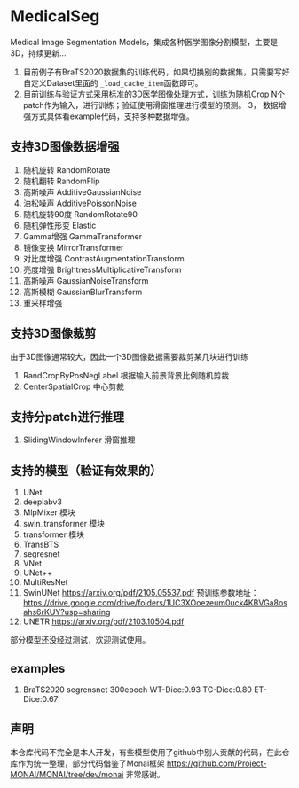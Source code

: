 # MedicalSeg
Medical Image Segmentation Models，集成各种医学图像分割模型，主要是3D，持续更新...
1. 目前例子有BraTS2020数据集的训练代码，如果切换别的数据集，只需要写好自定义Dataset里面的 ```_load_cache_item```函数即可。
2. 目前训练与验证方式采用标准的3D医学图像处理方式，训练为随机Crop N个patch作为输入，进行训练；验证使用滑窗推理进行模型的预测。
3， 数据增强方式具体看example代码，支持多种数据增强。

## 支持3D图像数据增强

1. 随机旋转 RandomRotate
2. 随机翻转 RandomFlip
3. 高斯噪声 AdditiveGaussianNoise
4. 泊松噪声 AdditivePoissonNoise
5. 随机旋转90度 RandomRotate90
6. 随机弹性形变 Elastic
7. Gamma增强 GammaTransformer
8. 镜像变换 MirrorTransformer
9. 对比度增强 ContrastAugmentationTransform
10. 亮度增强 BrightnessMultiplicativeTransform
11. 高斯噪声 GaussianNoiseTransform
12. 高斯模糊 GaussianBlurTransform
13. 重采样增强

## 支持3D图像裁剪

由于3D图像通常较大，因此一个3D图像数据需要裁剪某几块进行训练

1. RandCropByPosNegLabel 根据输入前景背景比例随机剪裁
2. CenterSpatialCrop 中心剪裁

## 支持分patch进行推理

1. SlidingWindowInferer 滑窗推理

## 支持的模型（验证有效果的）

1. UNet
2. deeplabv3
5. MlpMixer 模块
6. swin_transformer 模块
7. transformer 模块
8. TransBTS
10. segresnet
11. VNet
14. UNet++
15. MultiResNet
16. SwinUNet https://arxiv.org/pdf/2105.05537.pdf 预训练参数地址：https://drive.google.com/drive/folders/1UC3XOoezeum0uck4KBVGa8osahs6rKUY?usp=sharing
17. UNETR https://arxiv.org/pdf/2103.10504.pdf

部分模型还没经过测试，欢迎测试使用。

## examples
1. BraTS2020 segrensnet 300epoch WT-Dice:0.93 TC-Dice:0.80 ET-Dice:0.67

## 声明

本仓库代码不完全是本人开发，有些模型使用了github中别人贡献的代码，在此仓库作为统一整理，部分代码借鉴了Monai框架 https://github.com/Project-MONAI/MONAI/tree/dev/monai 非常感谢。

